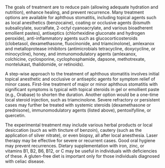 The goals of treatment are to reduce pain (allowing adequate hydration and nutrition), enhance healing, and prevent recurrence. Many treatment options are available for aphthous stomatitis, including topical agents such as local anesthetics (benzocaine), coating or occlusive agents (bismuth subsalicylate, sucralfate, 2-octyl cyanoacrylate, and various bioadherent emollient pastes), antiseptics (chlorhexidine gluconate and hydrogen peroxide), anti-inflammatory agents such as glucocorticosteroids (clobetasol, dexamethasone, fluocinonide, and triamcinolone), amlexanox and metalloprotease inhibitors (antimicrobials tetracycline, doxycycline, or minocycline), honey, and immunomodulatory agents (amlexanox, colchicine, cyclosporine, cyclophosphamide, dapsone, methotrexate, montelukast, thalidomide, or retinoids).

A step-wise approach to the treatment of aphthous stomatitis involves initial topical anesthetic and occlusive or antiseptic agents for symptom relief of minor cases. First-line treatment of major or minor aphthous stomatitis with significant symptoms is typical with topical steroids in gel or emollient paste (e.g., Orabase) to shorten the duration. Another option would be a one-time local steroid injection, such as triamcinolone. Severe refractory or persistent cases may further be treated with systemic steroids (dexamethasone or prednisone), immunomodulatory agents (listed above), pentoxifylline, or quercetin.

The experimental treatment may include various herbal products or local desiccation (such as with tincture of benzoin), cautery (such as the application of silver nitrate), or even biopsy, all after local anesthesia. Laser therapy may be effective for severe or recurrent cases. Good oral hygiene may prevent recurrences. Dietary supplementation with iron, zinc, or vitamins B1, B2, B6, B12, or C may be useful in individuals with deficiencies of these. A gluten-free diet is important only for those individuals diagnosed with celiac disease.